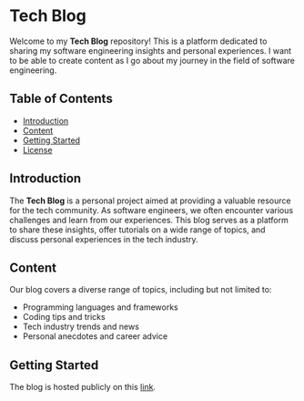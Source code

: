 # Tech Blog

Welcome to my **Tech Blog** repository! This is a platform dedicated to sharing my software engineering insights and personal experiences. 
I want to be able to create content as I go about my journey in the field of software engineering.

## Table of Contents

- [Introduction](#introduction)
- [Content](#content)
- [Getting Started](#getting-started)
- [License](#license)

## Introduction

The **Tech Blog** is a personal project aimed at providing a valuable resource for the tech community. As software engineers, we often encounter various challenges and learn from our experiences. This blog serves as a platform to share these insights, offer tutorials on a wide range of topics, and discuss personal experiences in the tech industry.

## Content

Our blog covers a diverse range of topics, including but not limited to:

- Programming languages and frameworks
- Coding tips and tricks
- Tech industry trends and news
- Personal anecdotes and career advice

## Getting Started

The blog is hosted publicly on this [link](https://users.encs.concordia.ca/~pa_nir/NiravTechBlog/index.html).

